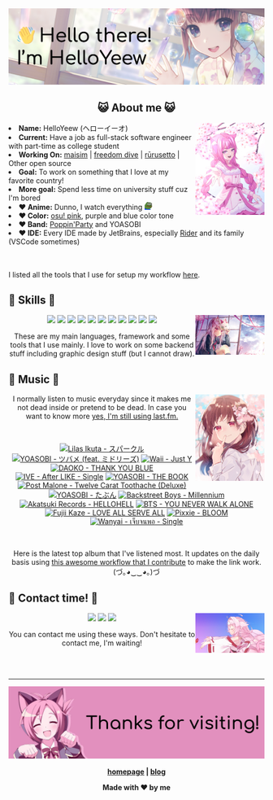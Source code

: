 <img src="welcome-banner.png" alt="Welcome!">

<h2 align="center">😺 About me 😺</h2> 
<img src="helloyeewchan.jpg" width="27%" align="right">
<li><b>Name:</b> HelloYeew (ヘローイーオ)</li>
<li><b>Current:</b> Have a job as full-stack software engineer with part-time as college student</li>
<li><b>Working On:</b> <a href="https://github.com/HelloYeew/maisim">maisim</a> | <a href="https://github.com/HelloYeew/freedom-dive">freedom dive</a> | <a href="https://github.com/Rurusetto/rurusetto">rūrusetto</a> | Other open source</li>
<li><b>Goal:</b> To work on something that I love at my favorite country!</li>
<li><b>More goal:</b> Spend less time on university stuff cuz I'm bored</li>
<li><b>❤️ Anime:</b> Dunno, I watch everything <img src="twitch-emoji/YEP.png" width="3%" vertical-align="middle"></li>
<li><b>❤️ Color:</b> <a href="https://www.color-hex.com/color-palette/104633">osu! pink</a>, purple and blue color tone</li>
<li><b>❤️ Band:</b> <a href="https://bandori.fandom.com/wiki/Poppin%27Party">Poppin'Party</a> and YOASOBI</li>
<li><b>❤️ IDE:</b> Every IDE made by JetBrains, especially <a href="https://www.jetbrains.com/rider/">Rider</a> and its family</li> (VSCode sometimes)
<br>
<br>
<br>

<p>I listed all the tools that I use for setup my workflow <a href="https://github.com/HelloYeew/workflow-setup">here</a>.</p>

## 📇 Skills 📇

<img src="knowledge-pic.png" width="27%" align="right">
<p align="center"><img src="https://img.shields.io/badge/-python-3776AB.svg?&style=for-the-badge&logo=python&logoColor=white"/> <img src="https://img.shields.io/badge/-django-092E20.svg?&style=for-the-badge&logo=django&logoColor=white"/> <img src="https://img.shields.io/badge/-csharp-239120.svg?&style=for-the-badge&logo=csharp&logoColor=white"/> <img src="https://img.shields.io/badge/-javascript-F7DF1E.svg?&style=for-the-badge&logo=javascript&logoColor=black"/> <img src="https://img.shields.io/badge/java-007396.svg?&style=for-the-badge&logo=java&logoColor=white"/> <img src="https://img.shields.io/badge/-html5-E34F26.svg?&style=for-the-badge&logo=html5&logoColor=white"/> <img src="https://img.shields.io/badge/-css3-1572B6.svg?&style=for-the-badge&logo=css3&logoColor=white"/> <img src="https://img.shields.io/badge/-nginx-009639.svg?&style=for-the-badge&logo=nginx&logoColor=white"/> <img src="https://img.shields.io/badge/-digitalocean-0080FF.svg?&style=for-the-badge&logo=digitalocean&logoColor=white"/> <img src="https://img.shields.io/badge/-svelte-FF3E00.svg?&style=for-the-badge&logo=svelte&logoColor=white"/> <img src="https://img.shields.io/badge/-tailwind CSS-06B6D4.svg?&style=for-the-badge&logo=Tailwind CSS&logoColor=white"/>

<p align="center">These are my main languages, framework and some tools that I use mainly. I love to work on some backend stuff including graphic design stuff (but I cannot draw).</p>

## 🎵 Music 🎵

<img src="music-pic.png" width="27%" align="right">

<p align="center">I normally listen to music everyday since it makes me not dead inside or pretend to be dead. In case you want to know more <a href="https://www.last.fm/user/HelloYeew">yes, I'm still using last.fm.</p>
  
<br>

<!-- lastfm -->
<p align="center"><a href="https://www.last.fm/music/Lilas+Ikuta/%E3%82%B9%E3%83%91%E3%83%BC%E3%82%AF%E3%83%AB"><img src="https://lastfm.freetls.fastly.net/i/u/64s/a1ec932b5a54e19150190b0106799b11.png" title="Lilas Ikuta - スパークル"></a> <a href="https://www.last.fm/music/YOASOBI/%E3%83%84%E3%83%90%E3%83%A1+(feat.+%E3%83%9F%E3%83%89%E3%83%AA%E3%83%BC%E3%82%BA)"><img src="https://lastfm.freetls.fastly.net/i/u/64s/bfc5b907c901cab1bbbef0deb8f6dc6f.jpg" title="YOASOBI - ツバメ (feat. ミドリーズ)"></a> <a href="https://www.last.fm/music/Waii/Just+Y"><img src="https://lastfm.freetls.fastly.net/i/u/64s/8e778ffe58d64d84cdbdaf140359f4bd.png" title="Waii - Just Y"></a> <a href="https://www.last.fm/music/DAOKO/THANK+YOU+BLUE"><img src="https://lastfm.freetls.fastly.net/i/u/64s/84b0fa0ac8911414452e395945ce45a8.jpg" title="DAOKO - THANK YOU BLUE"></a> <a href="https://www.last.fm/music/IVE/After+LIKE+-+Single"><img src="https://lastfm.freetls.fastly.net/i/u/64s/f4d6111c6f01c200e9b7968869a5518d.jpg" title="IVE - After LIKE - Single"></a> <a href="https://www.last.fm/music/YOASOBI/THE+BOOK"><img src="https://lastfm.freetls.fastly.net/i/u/64s/fa296c5fe279315fbe5cbf3caee2d4b9.jpg" title="YOASOBI - THE BOOK"></a> <a href="https://www.last.fm/music/Post+Malone/Twelve+Carat+Toothache+(Deluxe)"><img src="https://lastfm.freetls.fastly.net/i/u/64s/8c4f89413df40e806c722bc0d10384a2.jpg" title="Post Malone - Twelve Carat Toothache (Deluxe)"></a> <a href="https://www.last.fm/music/YOASOBI/%E3%81%9F%E3%81%B6%E3%82%93"><img src="https://lastfm.freetls.fastly.net/i/u/64s/ccc3a0f04e09fe273415511de88af4b0.jpg" title="YOASOBI - たぶん"></a> <a href="https://www.last.fm/music/Backstreet+Boys/Millennium"><img src="https://lastfm.freetls.fastly.net/i/u/64s/be7d9be5645e1a7d64f51579401e48c7.png" title="Backstreet Boys - Millennium"></a> <a href="https://www.last.fm/music/Akatsuki+Records/HELLOHELL"><img src="https://lastfm.freetls.fastly.net/i/u/64s/0b369f3ebe1e5298110594a7f8523340.jpg" title="Akatsuki Records - HELLOHELL"></a> <a href="https://www.last.fm/music/BTS/YOU+NEVER+WALK+ALONE"><img src="https://lastfm.freetls.fastly.net/i/u/64s/1a1b418cdfd8360a4975c9a6df5526b0.png" title="BTS - YOU NEVER WALK ALONE"></a> <a href="https://www.last.fm/music/Fujii+Kaze/LOVE+ALL+SERVE+ALL"><img src="https://lastfm.freetls.fastly.net/i/u/64s/655bd5687606d09c451cca7780e2ac9b.jpg" title="Fujii Kaze - LOVE ALL SERVE ALL"></a> <a href="https://www.last.fm/music/Pixxie/BLOOM"><img src="https://lastfm.freetls.fastly.net/i/u/64s/b55cddbfad19af94fc62c5aac4ddcb2c.jpg" title="Pixxie - BLOOM"></a> <a href="https://www.last.fm/music/Wanyai/%E0%B9%80%E0%B8%88%E0%B9%87%E0%B8%9A%E0%B8%88%E0%B8%99%E0%B8%9E%E0%B8%AD+-+Single"><img src="https://lastfm.freetls.fastly.net/i/u/64s/552ef48c52bfb1e0acc3e636dc12566f.jpg" title="Wanyai - เจ็บจนพอ - Single"></a> </p>

<br>

<p align="center">Here is the latest top album that I've listened most. It updates on the daily basis using <a href="https://github.com/melipass/lastfm-to-markdown/">this awesome workflow that I contribute</a> to make the link work. (づ｡◕‿‿◕｡)づ</p>

## 📝 Contact time! 📝

<img src="contact-pic.png" width="27%" align="right">

<p align="center"><a href="https://twitter.com/nonggummud" target="_blank"><img src="https://img.shields.io/badge/-nonggummud-1DA1F2.svg?&style=for-the-badge&logo=Twitter&logoColor=white"/></a> <a href="https://www.linkedin.com/in/helloyeew" target="_blank"><img src="https://img.shields.io/badge/-helloyeew-0A66C2.svg?&style=for-the-badge&logo=linkedin&logoColor=white"/></a> <a href="https://peerlist.io/helloyeew"><img src="https://img.shields.io/badge/-peerlist-00AA45.svg?&style=for-the-badge"/></a></p>

<p align="center">You can contact me using these ways. Don't hesitate to contact me, I'm waiting!</p>
<br>
<br>

---

<img src="bye-banner.png" alt="Thanks for visiting!">

<p align="center"><b><a href="https://www.helloyeew.dev">homepage</a> | <b><a href="https://story.helloyeew.dev/">blog</a></p>

<p align="center">Made with ❤️ by me</p>

